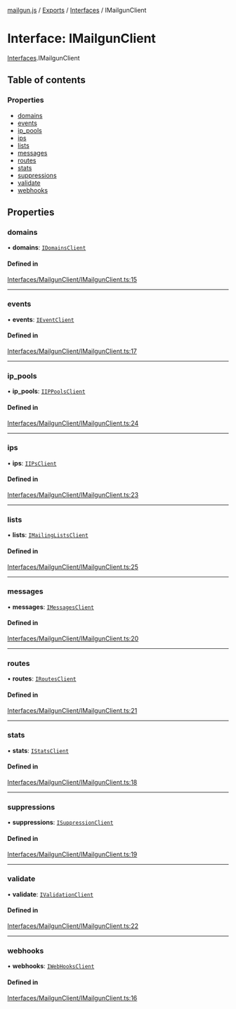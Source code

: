 [mailgun.js](../README.md) / [Exports](../modules.md) / [Interfaces](../modules/Interfaces.md) / IMailgunClient

# Interface: IMailgunClient

[Interfaces](../modules/Interfaces.md).IMailgunClient

## Table of contents

### Properties

- [domains](Interfaces.IMailgunClient.md#domains)
- [events](Interfaces.IMailgunClient.md#events)
- [ip\_pools](Interfaces.IMailgunClient.md#ip_pools)
- [ips](Interfaces.IMailgunClient.md#ips)
- [lists](Interfaces.IMailgunClient.md#lists)
- [messages](Interfaces.IMailgunClient.md#messages)
- [routes](Interfaces.IMailgunClient.md#routes)
- [stats](Interfaces.IMailgunClient.md#stats)
- [suppressions](Interfaces.IMailgunClient.md#suppressions)
- [validate](Interfaces.IMailgunClient.md#validate)
- [webhooks](Interfaces.IMailgunClient.md#webhooks)

## Properties

### domains

• **domains**: [`IDomainsClient`](Interfaces.IDomainsClient.md)

#### Defined in

[Interfaces/MailgunClient/IMailgunClient.ts:15](https://github.com/mailgun/mailgun.js/blob/baf58b4/lib/Interfaces/MailgunClient/IMailgunClient.ts#L15)

___

### events

• **events**: [`IEventClient`](Interfaces.IEventClient.md)

#### Defined in

[Interfaces/MailgunClient/IMailgunClient.ts:17](https://github.com/mailgun/mailgun.js/blob/baf58b4/lib/Interfaces/MailgunClient/IMailgunClient.ts#L17)

___

### ip\_pools

• **ip\_pools**: [`IIPPoolsClient`](Interfaces.IIPPoolsClient.md)

#### Defined in

[Interfaces/MailgunClient/IMailgunClient.ts:24](https://github.com/mailgun/mailgun.js/blob/baf58b4/lib/Interfaces/MailgunClient/IMailgunClient.ts#L24)

___

### ips

• **ips**: [`IIPsClient`](Interfaces.IIPsClient.md)

#### Defined in

[Interfaces/MailgunClient/IMailgunClient.ts:23](https://github.com/mailgun/mailgun.js/blob/baf58b4/lib/Interfaces/MailgunClient/IMailgunClient.ts#L23)

___

### lists

• **lists**: [`IMailingListsClient`](Interfaces.IMailingListsClient.md)

#### Defined in

[Interfaces/MailgunClient/IMailgunClient.ts:25](https://github.com/mailgun/mailgun.js/blob/baf58b4/lib/Interfaces/MailgunClient/IMailgunClient.ts#L25)

___

### messages

• **messages**: [`IMessagesClient`](Interfaces.IMessagesClient.md)

#### Defined in

[Interfaces/MailgunClient/IMailgunClient.ts:20](https://github.com/mailgun/mailgun.js/blob/baf58b4/lib/Interfaces/MailgunClient/IMailgunClient.ts#L20)

___

### routes

• **routes**: [`IRoutesClient`](Interfaces.IRoutesClient.md)

#### Defined in

[Interfaces/MailgunClient/IMailgunClient.ts:21](https://github.com/mailgun/mailgun.js/blob/baf58b4/lib/Interfaces/MailgunClient/IMailgunClient.ts#L21)

___

### stats

• **stats**: [`IStatsClient`](Interfaces.IStatsClient.md)

#### Defined in

[Interfaces/MailgunClient/IMailgunClient.ts:18](https://github.com/mailgun/mailgun.js/blob/baf58b4/lib/Interfaces/MailgunClient/IMailgunClient.ts#L18)

___

### suppressions

• **suppressions**: [`ISuppressionClient`](Interfaces.ISuppressionClient.md)

#### Defined in

[Interfaces/MailgunClient/IMailgunClient.ts:19](https://github.com/mailgun/mailgun.js/blob/baf58b4/lib/Interfaces/MailgunClient/IMailgunClient.ts#L19)

___

### validate

• **validate**: [`IValidationClient`](Interfaces.IValidationClient.md)

#### Defined in

[Interfaces/MailgunClient/IMailgunClient.ts:22](https://github.com/mailgun/mailgun.js/blob/baf58b4/lib/Interfaces/MailgunClient/IMailgunClient.ts#L22)

___

### webhooks

• **webhooks**: [`IWebHooksClient`](Interfaces.IWebHooksClient.md)

#### Defined in

[Interfaces/MailgunClient/IMailgunClient.ts:16](https://github.com/mailgun/mailgun.js/blob/baf58b4/lib/Interfaces/MailgunClient/IMailgunClient.ts#L16)
